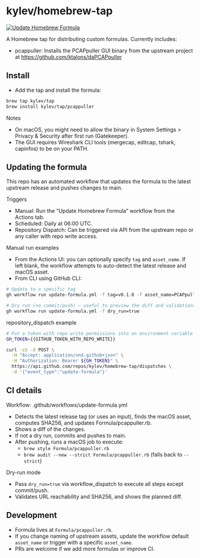 # kylev/homebrew-tap

[![Update Homebrew Formula](https://github.com/ktalons/homebrew-tap/actions/workflows/update-formula.yml/badge.svg?branch=main)](https://github.com/ktalons/homebrew-tap/actions/workflows/update-formula.yml)

A Homebrew tap for distributing custom formulas. Currently includes:

- pcappuller: Installs the PCAPpuller GUI binary from the upstream project at https://github.com/ktalons/daPCAPpuller

## Install

- Add the tap and install the formula:

```bash
brew tap kylev/tap
brew install kylev/tap/pcappuller
```

Notes
- On macOS, you might need to allow the binary in System Settings > Privacy & Security after first run (Gatekeeper).
- The GUI requires Wireshark CLI tools (mergecap, editcap, tshark, capinfos) to be on your PATH.

## Updating the formula

This repo has an automated workflow that updates the formula to the latest upstream release and pushes changes to main.

Triggers
- Manual: Run the “Update Homebrew Formula” workflow from the Actions tab.
- Scheduled: Daily at 06:00 UTC.
- Repository Dispatch: Can be triggered via API from the upstream repo or any caller with repo write access.

Manual run examples
- From the Actions UI: you can optionally specify `tag` and `asset_name`. If left blank, the workflow attempts to auto-detect the latest release and macOS asset.
- From CLI using GitHub CLI:

```bash
# Update to a specific tag
gh workflow run update-formula.yml -f tag=v0.1.0 -f asset_name=PCAPpullerGUI-macos

# Dry run (no commit/push) – useful to preview the diff and validations
gh workflow run update-formula.yml -f dry_run=true
```

repository_dispatch example

```bash
# Put a token with repo write permissions into an environment variable
GH_TOKEN={{GITHUB_TOKEN_WITH_REPO_WRITE}}

curl -sS -X POST \
  -H "Accept: application/vnd.github+json" \
  -H "Authorization: Bearer ${GH_TOKEN}" \
  https://api.github.com/repos/kylev/homebrew-tap/dispatches \
  -d '{"event_type":"update-formula"}'
```

## CI details

Workflow: .github/workflows/update-formula.yml
- Detects the latest release tag (or uses an input), finds the macOS asset, computes SHA256, and updates Formula/pcappuller.rb.
- Shows a diff of the changes.
- If not a dry run, commits and pushes to main.
- After pushing, runs a macOS job to execute:
  - `brew style Formula/pcappuller.rb`
  - `brew audit --new --strict Formula/pcappuller.rb` (falls back to `--strict`)

Dry-run mode
- Pass `dry_run=true` via workflow_dispatch to execute all steps except commit/push.
- Validates URL reachability and SHA256, and shows the planned diff.

## Development

- Formula lives at `Formula/pcappuller.rb`.
- If you change naming of upstream assets, update the workflow default `asset_name` or trigger with a specific `asset_name`.
- PRs are welcome if we add more formulas or improve CI.
